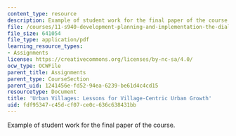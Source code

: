 ```yaml
---
content_type: resource
description: Example of student work for the final paper of the course.
file: /courses/11-s940-development-planning-and-implementation-the-dialectic-of-theory-and-practice-fall-2015/fdf95347c45dcf07ce0c636c638431bb_MIT11_S940F15_UrbanVill.pdf
file_size: 641054
file_type: application/pdf
learning_resource_types:
- Assignments
license: https://creativecommons.org/licenses/by-nc-sa/4.0/
ocw_type: OCWFile
parent_title: Assignments
parent_type: CourseSection
parent_uid: 1241456e-fd52-94ea-6239-be61d4c4cd15
resourcetype: Document
title: 'Urban Villages: Lessons for Village-Centric Urban Growth'
uid: fdf95347-c45d-cf07-ce0c-636c638431bb
---
```

Example of student work for the final paper of the course.